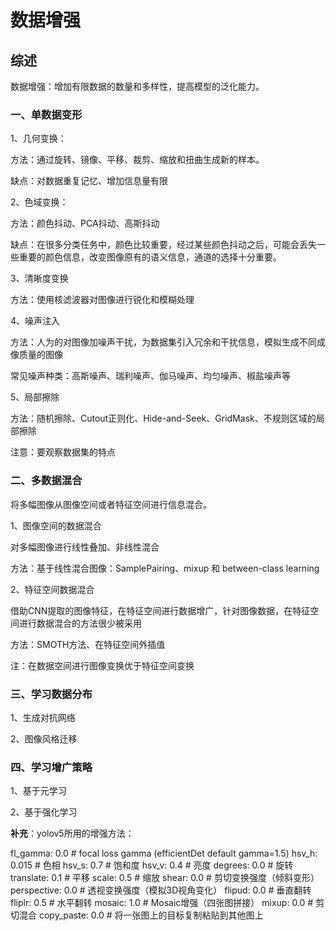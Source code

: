 # 数据增强

## 综述

数据增强：增加有限数据的数量和多样性，提高模型的泛化能力。

### 一、单数据变形

1、几何变换：

方法：通过旋转、镜像、平移、裁剪、缩放和扭曲生成新的样本。

缺点：对数据重复记忆、增加信息量有限

2、色域变换：

方法：颜色抖动、PCA抖动、高斯抖动

缺点：在很多分类任务中，颜色比较重要，经过某些颜色抖动之后，可能会丢失一些重要的颜色信息，改变图像原有的语义信息，通道的选择十分重要。

3、清晰度变换

方法：使用核滤波器对图像进行锐化和模糊处理

4、噪声注入

方法：人为的对图像加噪声干扰，为数据集引入冗余和干扰信息，模拟生成不同成像质量的图像

常见噪声种类：高斯噪声、瑞利噪声、伽马噪声、均匀噪声、椒盐噪声等

5、局部擦除

方法：随机擦除、Cutout正则化、Hide-and-Seek、GridMask、不规则区域的局部擦除

注意：要观察数据集的特点

### 二、多数据混合

将多幅图像从图像空间或者特征空间进行信息混合。

1、图像空间的数据混合

对多幅图像进行线性叠加、非线性混合

方法：基于线性混合图像：SamplePairing、mixup 和 between-class learning

2、特征空间数据混合

借助CNN提取的图像特征，在特征空间进行数据增广，针对图像数据，在特征空间进行数据混合的方法很少被采用

方法：SMOTH方法、在特征空间外插值

注：在数据空间进行图像变换优于特征空间变换

### 三、学习数据分布

1、生成对抗网络

2、图像风格迁移

### 四、学习增广策略

1、基于元学习

2、基于强化学习



**补充**：yolov5所用的增强方法：

fl_gamma: 0.0  # focal loss gamma (efficientDet default gamma=1.5)
hsv_h: 0.015  # 色相
hsv_s: 0.7  # 饱和度
hsv_v: 0.4  # 亮度
degrees: 0.0  # 旋转
translate: 0.1  # 平移
scale: 0.5  # 缩放
shear: 0.0  # 剪切变换强度（倾斜变形）
perspective: 0.0  # 透视变换强度（模拟3D视角变化）
flipud: 0.0  # 垂直翻转
fliplr: 0.5  # 水平翻转
mosaic: 1.0  # Mosaic增强（四张图拼接）
mixup: 0.0  # 剪切混合
copy_paste: 0.0  # 将一张图上的目标复制粘贴到其他图上

